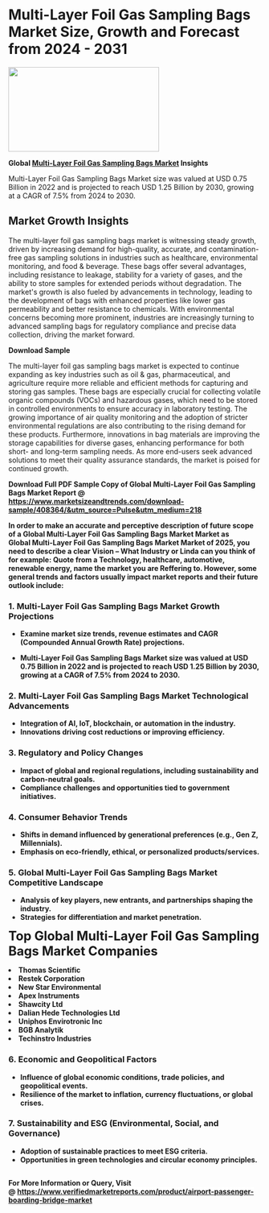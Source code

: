 <H1>Multi-Layer Foil Gas Sampling Bags Market Size, Growth and Forecast from 2024 - 2031</H1><img class="aligncenter size-medium wp-image-584254" src="https://thirdeyenews.in/wp-content/uploads/2024/09/Global-Market-Research-300x168.jpeg" alt="" width="300" height="168" /><p><strong>Global&nbsp;<a href="https://www.marketsizeandtrends.com/download-sample/408364/&amp;utm_source=Pulse&amp;utm_medium=218">Multi-Layer Foil Gas Sampling Bags Market</a> Insights</strong></p><p>Multi-Layer Foil Gas Sampling Bags Market size was valued at USD 0.75 Billion in 2022 and is projected to reach USD 1.25 Billion by 2030, growing at a CAGR of 7.5% from 2024 to 2030.</p><p><h2>Market Growth Insights</h2> <p>The multi-layer foil gas sampling bags market is witnessing steady growth, driven by increasing demand for high-quality, accurate, and contamination-free gas sampling solutions in industries such as healthcare, environmental monitoring, and food & beverage. These bags offer several advantages, including resistance to leakage, stability for a variety of gases, and the ability to store samples for extended periods without degradation. The market's growth is also fueled by advancements in technology, leading to the development of bags with enhanced properties like lower gas permeability and better resistance to chemicals. With environmental concerns becoming more prominent, industries are increasingly turning to advanced sampling bags for regulatory compliance and precise data collection, driving the market forward.</p> <p><strong>Download Sample</strong></p> <p>The multi-layer foil gas sampling bags market is expected to continue expanding as key industries such as oil & gas, pharmaceutical, and agriculture require more reliable and efficient methods for capturing and storing gas samples. These bags are especially crucial for collecting volatile organic compounds (VOCs) and hazardous gases, which need to be stored in controlled environments to ensure accuracy in laboratory testing. The growing importance of air quality monitoring and the adoption of stricter environmental regulations are also contributing to the rising demand for these products. Furthermore, innovations in bag materials are improving the storage capabilities for diverse gases, enhancing performance for both short- and long-term sampling needs. As more end-users seek advanced solutions to meet their quality assurance standards, the market is poised for continued growth. <p><strong></p><p><span class=""><strong>Download Full PDF Sample Copy of Global Multi-Layer Foil Gas Sampling Bags Market Report</strong> @ <a href="https://www.marketsizeandtrends.com/download-sample/408364/&amp;utm_source=Pulse&amp;utm_medium=218" target="_blank">https://www.marketsizeandtrends.com/download-sample/408364/&amp;utm_source=Pulse&amp;utm_medium=218</a></span></p><p>In order to make an accurate and perceptive description of future scope of a Global&nbsp;Multi-Layer Foil Gas Sampling Bags Market Market as Global&nbsp;Multi-Layer Foil Gas Sampling Bags Market Market of 2025, you need to describe a clear Vision &ndash; What Industry or Linda can you think of for example: Quote from a Technology, healthcare, automotive, renewable energy, name the market you are Reffering to. However, some general trends and factors usually impact market reports and their future outlook include:</p><h3>1.&nbsp;<strong>Multi-Layer Foil Gas Sampling Bags Market Growth Projections</strong></h3><ul><li>Examine market size trends, revenue estimates and CAGR (Compounded Annual Growth Rate) projections.</li><li><p>Multi-Layer Foil Gas Sampling Bags Market size was valued at USD 0.75 Billion in 2022 and is projected to reach USD 1.25 Billion by 2030, growing at a CAGR of 7.5% from 2024 to 2030.</p></li></ul><h3>2.&nbsp;<strong>Multi-Layer Foil Gas Sampling Bags Market Technological Advancements</strong></h3><ul><li>Integration of AI, IoT, blockchain, or automation in the industry.</li><li>Innovations driving cost reductions or improving efficiency.</li></ul><h3>3.&nbsp;<strong>Regulatory and Policy Changes</strong></h3><ul><li>Impact of global and regional regulations, including sustainability and carbon-neutral goals.</li><li>Compliance challenges and opportunities tied to government initiatives.</li></ul><h3>4.&nbsp;<strong>Consumer Behavior Trends</strong></h3><ul><li>Shifts in demand influenced by generational preferences (e.g., Gen Z, Millennials).</li><li>Emphasis on eco-friendly, ethical, or personalized products/services.</li></ul><h3>5.&nbsp;<strong>Global Multi-Layer Foil Gas Sampling Bags Market Competitive Landscape</strong></h3><ul><li>Analysis of key players, new entrants, and partnerships shaping the industry.</li><li>Strategies for differentiation and market penetration.</li></ul><p data-pm-slice="1 1 []"><span style="color: inherit; font-family: inherit; font-size: 25px;">Top Global Multi-Layer Foil Gas Sampling Bags Market Companies</span></p><div class="" data-test-id=""><p><li>Thomas Scientific</li><li> Restek Corporation</li><li> New Star Environmental</li><li> Apex Instruments</li><li> Shawcity Ltd</li><li> Dalian Hede Technologies Ltd</li><li> Uniphos Envirotronic Inc</li><li> BGB Analytik</li><li> Techinstro Industries</li></p></div><h3>6.&nbsp;<strong>Economic and Geopolitical Factors</strong></h3><ul><li>Influence of global economic conditions, trade policies, and geopolitical events.</li><li>Resilience of the market to inflation, currency fluctuations, or global crises.</li></ul><h3>7.&nbsp;<strong>Sustainability and ESG (Environmental, Social, and Governance)</strong></h3><ul><li>Adoption of sustainable practices to meet ESG criteria.</li><li>Opportunities in green technologies and circular economy principles.</li></ul><h2><strong style="font-size: 14px;">For More Information or Query, Visit @&nbsp;</strong><a style="background-color: #ffffff; font-size: 14px;" href="https://www.marketsizeandtrends.com/report/multi-layer-foil-gas-sampling-bags-market/" target="_blank">https://www.verifiedmarketreports.com/product/airport-passenger-boarding-bridge-market</a></h2>
